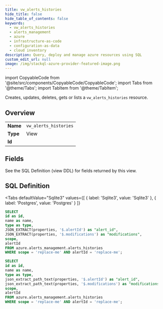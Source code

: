 ```yaml
--- 
title: vw_alerts_histories
hide_title: false
hide_table_of_contents: false
keywords:
  - vw_alerts_histories
  - alerts_management
  - azure
  - infrastructure-as-code
  - configuration-as-data
  - cloud inventory
description: Query, deploy and manage azure resources using SQL
custom_edit_url: null
image: /img/stackql-azure-provider-featured-image.png
---
```


import CopyableCode from '@site/src/components/CopyableCode/CopyableCode';
import Tabs from '@theme/Tabs';
import TabItem from '@theme/TabItem';

Creates, updates, deletes, gets or lists a <code>vw_alerts_histories</code> resource.

## Overview
<table><tbody>
<tr><td><b>Name</b></td><td><code>vw_alerts_histories</code></td></tr>
<tr><td><b>Type</b></td><td>View</td></tr>
<tr><td><b>Id</b></td><td><CopyableCode code="azure.alerts_management.vw_alerts_histories" /></td></tr>
</tbody></table>

## Fields

See the SQL Definition (view DDL) for fields returned by this view.

## SQL Definition

<Tabs
defaultValue="Sqlite3"
values={[
{ label: 'Sqlite3', value: 'Sqlite3' },
{ label: 'Postgres', value: 'Postgres' }
]}
>
<TabItem value="Sqlite3">

```sql
SELECT
id as id,
name as name,
type as type,
JSON_EXTRACT(properties, '$.alertId') as "alert_id",
JSON_EXTRACT(properties, '$.modifications') as "modifications",
scope,
alertId
FROM azure.alerts_management.alerts_histories
WHERE scope = 'replace-me' AND alertId = 'replace-me';
```

</TabItem>
<TabItem value="Postgres">

```sql
SELECT
id as id,
name as name,
type as type,
json_extract_path_text(properties, '$.alertId') as "alert_id",
json_extract_path_text(properties, '$.modifications') as "modifications",
scope,
alertId
FROM azure.alerts_management.alerts_histories
WHERE scope = 'replace-me' AND alertId = 'replace-me';
```

</TabItem>
</Tabs>
